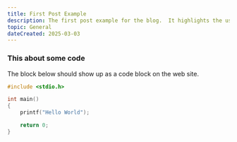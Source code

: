 ```yaml
---
title: First Post Example
description: The first post example for the blog.  It highlights the use of front-matter, markdown, and code markdown.
topic: General
dateCreated: 2025-03-03
---
```


### This about some code

The block below should show up as a code block on the web site.

```C
#include <stdio.h>

int main()
{
    printf("Hello World");

    return 0;
}
```


